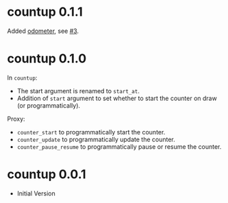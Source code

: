# countup 0.1.1

Added [odometer](https://github.hubspot.com/odometer/), see [#3](https://github.com/JohnCoene/countup/issues/3).

# countup 0.1.0

In `countup`:

- The start argument is renamed to `start_at`.
- Addition of `start` argument to set whether to start the counter on draw (or programmatically).

Proxy:

- `counter_start` to programmatically start the counter.
- `counter_update` to programmatically update the counter.
- `counter_pause_resume` to programmatically pause or resume the counter.

# countup 0.0.1

* Initial Version
